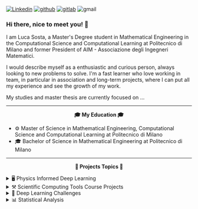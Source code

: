 [![Linkedin](https://img.shields.io/badge/LucaSosta-%231DA1F2.svg?style=for-the-badge&logo=Linkedin&logoColor=white)](https://www.linkedin.com/in/luca-sosta-b371b0197/)
[![github](https://img.shields.io/badge/SostaLuca98-12100E.svg?style=for-the-badge&logo=github&logoColor=white)](https://github.com/SostaLuca98)
[![gitlab](https://img.shields.io/badge/sostaluca-330F63?style=for-the-badge&logo=gitlab&logoColor=white)](https://gitlab.com/users/sostaluca/projects)
![gmail](https://img.shields.io/badge/sostaluca@gmail.com-E2E2E2?style=for-the-badge&logo=gmail&logoColor=red)

### Hi there, nice to meet you! 👋

I am Luca Sosta, a Master's Degree student in Mathematical Engineering in the Computational Science and Computational Learning at Politecnico di Milano and former President of AIM - Associazione degli Ingegneri Matematici.

I would describe myself as a enthusiastic and curious person, always looking to new problems to solve.
I'm a fast learner who love working in team, in particular in association and long-term projects, where I can put all my experience and see the growth of my work.

My studies and master thesis are currently focused on ...

---
<p align="center" style="font-weight:bold"> 🎓 <b> My Education </b> 🎓 <p>

- ⚙️ Master of Science in Mathematical Engineering, Computational Science and Computational Learning at Politecnico di Milano
- 🎓 Bachelor of Science in Mathematical Engineering at Politecnico di Milano
  
---
<p align="center" style="font-weight:bold"> 🔨 <b> Projects Topics </b> 🔨 <p>


<details> <summary> 🖥️ Physics Informed Deep Learning </summary>
&nbsp&nbsp&nbsp&nbsp&nbsp 📔 Tesi <br>
&nbsp&nbsp&nbsp&nbsp&nbsp 🧱 <b>BPinns</b> - Bayesian Physics Informed Neural Networks <br>
&nbsp&nbsp&nbsp&nbsp&nbsp 💦 <b>Pinns</b>  - Deep Learning for Fluid-Dynamics </details>
<details> <summary> ⚒️ Scientific Computing Tools Course Projects </summary>
&nbsp&nbsp&nbsp&nbsp&nbsp 💔 Homework 1 <br>
&nbsp&nbsp&nbsp&nbsp&nbsp 🍗 Homework 2 <br>
&nbsp&nbsp&nbsp&nbsp&nbsp 🦠 Homework 3 <br>
&nbsp&nbsp&nbsp&nbsp&nbsp 🕸️ Homework 4 </details>
<details> <summary> 🧠 Deep Learning Challenges </summary>
&nbsp&nbsp&nbsp&nbsp&nbsp 😷 Image Classification <br>
&nbsp&nbsp&nbsp&nbsp&nbsp 🌱 Image Segmentation <br>
&nbsp&nbsp&nbsp&nbsp&nbsp 💬 Visual Question Answering </details>
<details> <summary> 📊 Statistical Analysis </summary>
&nbsp&nbsp&nbsp&nbsp&nbsp 💼 Occupational Data of Mathematical Engineers <br>
&nbsp&nbsp&nbsp&nbsp&nbsp 🏘️ Real Estate in Italy</details>
<!--
**SostaLuca98/SostaLuca98** is a ✨ _special_ ✨ repository because its `README.md` (this file) appears on your GitHub profile.

Here are some ideas to get you started:

- 🔭 I’m currently working on ...
- 🌱 I’m currently learning ...
- 👯 I’m looking to collaborate on ...
- 🤔 I’m looking for help with ...
- 💬 Ask me about ...
- 📫 How to reach me: ...
- 😄 Pronouns: ...
- ⚡ Fun fact: ...
-->
